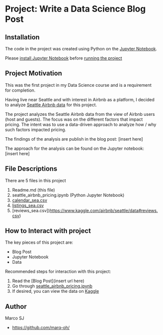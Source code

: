 # Project: Write a Data Science Blog Post

## Installation
The code in the project was created using Python on the [Jupyter Notebook](https://jupyter-notebook-beginner-guide.readthedocs.io/en/latest/what_is_jupyter.html).

Please [install Jupyter Notebook](https://jupyter-notebook-beginner-guide.readthedocs.io/en/latest/install.html) before [running the project](https://jupyter-notebook-beginner-guide.readthedocs.io/en/latest/execute.html)


## Project Motivation
This was the first project in my Data Science course and is a requirement for completion.

Having live near Seattle and with interest in Airbnb as a platform, I decided to analyze [Seattle Airbnb data](https://www.kaggle.com/airbnb/seattle/data) for this project. 

The project analyzes the Seattle Airbnb data from the view of Airbnb users (host and guests). The focus was on the different factors that impact pricing. The intent was to use a data-driven approach to analyze how / why such factors impacted pricing.

The findings of the analysis are publish in the blog post: [insert here]

The approach for the analysis can be found on the Jupyter notebook: [insert here]


## File Descriptions
There are 5 files in this project
1. Readme.md (this file)
2. seattle_airbnb_pricing.ipynb (Python Jupyter Notebook)
3. [calendar_sea.csv](https://www.kaggle.com/airbnb/seattle/data#calendar.csv)
4. [listings_sea.csv](https://www.kaggle.com/airbnb/seattle/data#listings.csv)
5. [reviews_sea.csv])https://www.kaggle.com/airbnb/seattle/data#reviews.csv)

## How to Interact with project
The key pieces of this project are:
* Blog Post
* Jupyter Notebook
* Data

Recommended steps for interaction with this project:
1. Read the [Blog Post](insert url here)
2. Go through [seattle_airbnb_pricing.ipynb](https://github.com/marq-oh/dsnd-p1/blob/master/seattle_airbnb_pricing.ipynb)
3. If desired, you can view the data on [Kaggle](https://www.kaggle.com/airbnb/seattle/data)

## Author

Marco SJ
- <https://github.com/marq-oh/>
